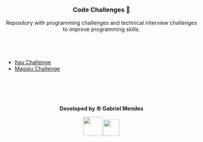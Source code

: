 <div align="center">

### **Code Challenges** 🧠

Repository with programming challenges and technical interview challenges to improve programming skills.

<br>

</div>

#
- [Itau Challenge](https://github.com/Biellms/CodeChallenges/tree/main/Itau%20Challenge)
- [Magalu Challenge](https://github.com/Biellms/CodeChallenges/tree/main/Magalu%20Challenge)

<br><br>

#

<div align="center">

**Developed by © Gabriel Mendes**

<a href="https://www.linkedin.com/in/gabriel-mendes-0706ab1b8" target="_blank"><img src="https://img.shields.io/badge/-Linkedin-blue" width="50px" target="_blank"></a> <a href="https://github.com/Biellms" target="_blank"><img src="https://img.shields.io/badge/-Github-gray" width="43px" target="_blank"></a>

</div>
